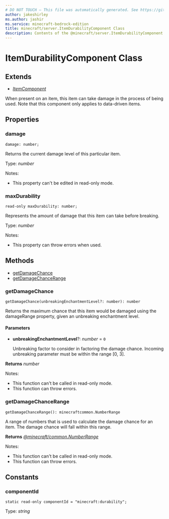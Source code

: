 ```yaml
---
# DO NOT TOUCH — This file was automatically generated. See https://github.com/mojang/minecraftapidocsgenerator to modify descriptions, examples, etc.
author: jakeshirley
ms.author: jashir
ms.service: minecraft-bedrock-edition
title: minecraft/server.ItemDurabilityComponent Class
description: Contents of the @minecraft/server.ItemDurabilityComponent class.
---
```

# ItemDurabilityComponent Class

## Extends
- [*ItemComponent*](ItemComponent.md)

When present on an item, this item can take damage in the process of being used. Note that this component only applies to data-driven items.

## Properties

### **damage**
`damage: number;`

Returns the current damage level of this particular item.

Type: *number*

Notes:
  - This property can't be edited in read-only mode.

### **maxDurability**
`read-only maxDurability: number;`

Represents the amount of damage that this item can take before breaking.

Type: *number*

Notes:
  - This property can throw errors when used.

## Methods
- [getDamageChance](#getdamagechance)
- [getDamageChanceRange](#getdamagechancerange)

### **getDamageChance**
`
getDamageChance(unbreakingEnchantmentLevel?: number): number
`

Returns the maximum chance that this item would be damaged using the damageRange property, given an unbreaking enchantment level.

#### **Parameters**
- **unbreakingEnchantmentLevel**?: *number* = `0`
  
  Unbreaking factor to consider in factoring the damage chance. Incoming unbreaking parameter must be within the range [0, 3].

**Returns** *number*
  
Notes:
- This function can't be called in read-only mode.
- This function can throw errors.

### **getDamageChanceRange**
`
getDamageChanceRange(): minecraftcommon.NumberRange
`

A range of numbers that is used to calculate the damage chance for an item. The damage chance will fall within this range.

**Returns** [*@minecraft/common.NumberRange*](../../minecraft/common/NumberRange.md)
  
Notes:
- This function can't be called in read-only mode.
- This function can throw errors.

## Constants

### **componentId**
`static read-only componentId = "minecraft:durability";`

Type: *string*
